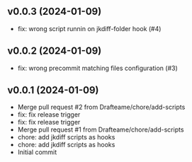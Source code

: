 ## v0.0.3 (2024-01-09)


- fix: wrong script runnin on jkdiff-folder hook (#4)

## v0.0.2 (2024-01-09)


- fix: wrong precommit matching files configuration (#3)

## v0.0.1 (2024-01-09)


- Merge pull request #2 from Drafteame/chore/add-scripts
- fix: fix release trigger
- fix: fix release trigger
- Merge pull request #1 from Drafteame/chore/add-scripts
- chore: add jkdiff scripts as hooks
- chore: add jkdiff scripts as hooks
- Initial commit
